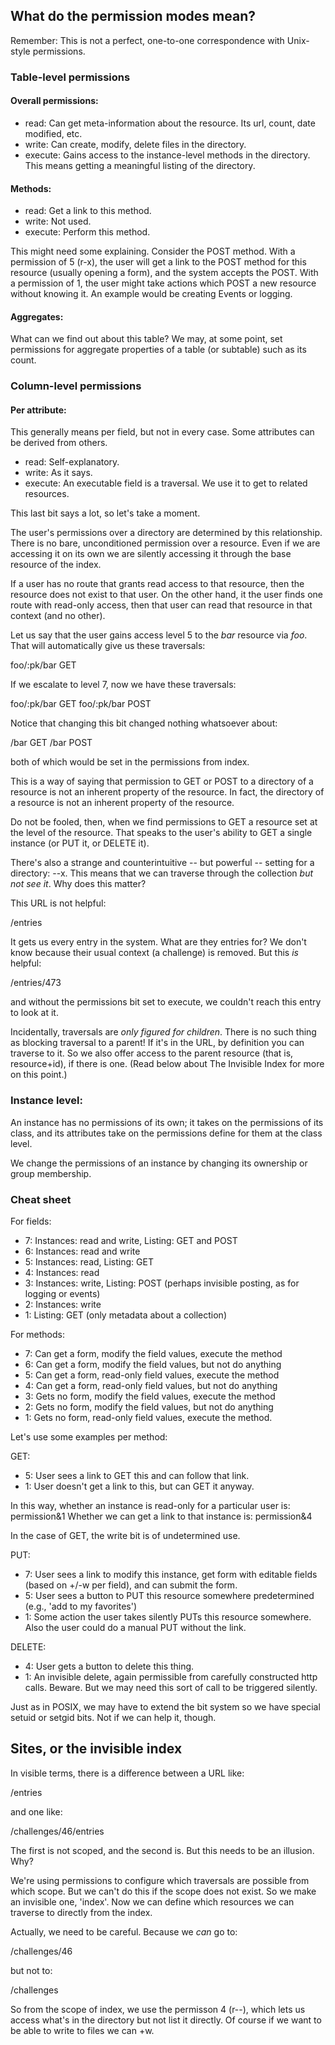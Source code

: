 ## What do the permission modes mean?

Remember: This is not a perfect, one-to-one correspondence with Unix-style permissions. 


### Table-level permissions

#### Overall permissions:

- read: Can get meta-information about the resource. Its url, count, date modified, etc.
- write: Can create, modify, delete files in the directory.
- execute: Gains access to the instance-level methods in the directory. This means getting a meaningful listing of the directory.

#### Methods:

- read: Get a link to this method.
- write: Not used.
- execute: Perform this method.

This might need some explaining. Consider the POST method. With a permission of 5 (r-x), the user will get a link to the POST method for this resource (usually opening a form), and the system accepts the POST. With a permission of 1, the user might take actions which POST a new resource without knowing it. An example would be creating Events or logging.

#### Aggregates:

What can we find out about this table? We may, at some point, set permissions for aggregate properties of a table (or subtable) such as its count.

### Column-level permissions

#### Per attribute:

This generally means per field, but not in every case. Some attributes can be derived from others.

- read: Self-explanatory.
- write: As it says.
- execute: An executable field is a traversal. We use it to get to related resources. 

This last bit says a lot, so let's take a moment.

The user's permissions over a directory are determined by this relationship. There is no bare, unconditioned permission over a resource. Even if we are accessing it on its own we are silently accessing it through the base resource of the index.

If a user has no route that grants read access to that resource, then the resource does not exist to that user. On the other hand, it the user finds one route with read-only access, then that user can read that resource in that context (and no other).

Let us say that the user gains access level 5 to the *bar* resource via *foo*. That will automatically give us these traversals:

foo/:pk/bar GET

If we escalate to level 7, now we have these traversals:

foo/:pk/bar GET
foo/:pk/bar POST

Notice that changing this bit changed nothing whatsoever about:

/bar GET
/bar POST

both of which would be set in the permissions from index.

This is a way of saying that permission to GET or POST to a directory of a resource is not an inherent property of the resource. In fact, the directory of a resource is not an inherent property of the resource.

Do not be fooled, then, when we find permissions to GET a resource set at the level of the resource. That speaks to the user's ability to GET a single instance (or PUT it, or DELETE it).

There's also a strange and counterintuitive -- but powerful -- setting for a directory: --x. This means that we can traverse through the collection *but not see it*. Why does this matter?

This URL is not helpful:

/entries

It gets us every entry in the system. What are they entries for? We don't know because their usual context (a challenge) is removed. But this *is* helpful:

/entries/473

and without the permissions bit set to execute, we couldn't reach this entry to look at it.

Incidentally, traversals are *only figured for children*. There is no such thing as blocking traversal to a parent! If it's in the URL, by definition you can traverse to it. So we also offer access to the parent resource (that is, resource+id), if there is one. (Read below about The Invisible Index for more on this point.)

### Instance level:

An instance has no permissions of its own; it takes on the permissions of its class, and its attributes take on the permissions define for them at the class level.

We change the permissions of an instance by changing its ownership or group membership.

### Cheat sheet

For fields:

- 7: Instances: read and write, Listing: GET and POST
- 6: Instances: read and write
- 5: Instances: read, Listing: GET
- 4: Instances: read
- 3: Instances: write, Listing: POST (perhaps invisible posting, as for logging or events)
- 2: Instances: write
- 1: Listing: GET (only metadata about a collection)

For methods:

- 7: Can get a form, modify the field values, execute the method
- 6: Can get a form, modify the field values, but not do anything
- 5: Can get a form, read-only field values, execute the method
- 4: Can get a form, read-only field values, but not do anything
- 3: Gets no form, modify the field values, execute the method
- 2: Gets no form, modify the field values, but not do anything
- 1: Gets no form, read-only field values, execute the method.

Let's use some examples per method:

GET:

- 5: User sees a link to GET this and can follow that link.
- 1: User doesn't get a link to this, but can GET it anyway.

In this way, whether an instance is read-only for a particular user is: permission&1
Whether we can get a link to that instance is: permission&4

In the case of GET, the write bit is of undetermined use.

PUT:

- 7: User sees a link to modify this instance, get form with editable fields (based on +/-w per field), and can submit the form.
- 5: User sees a button to PUT this resource somewhere predetermined (e.g., 'add to my favorites')
- 1: Some action the user takes silently PUTs this resource somewhere. Also the user could do a manual PUT without the link.

DELETE:

- 4: User gets a button to delete this thing.
- 1: An invisible delete, again permissible from carefully constructed http calls. Beware. But we may need this sort of call to be triggered silently.

Just as in POSIX, we may have to extend the bit system so we have special setuid or setgid bits. Not if we can help it, though. 

## Sites, or the invisible index

In visible terms, there is a difference between a URL like:

/entries

and one like:

/challenges/46/entries

The first is not scoped, and the second is. But this needs to be an illusion. Why?

We're using permissions to configure which traversals are possible from which scope. But we can't do this if the scope does not exist. So we make an invisible one, 'index'. Now we can define which resources we can traverse to directly from the index.

Actually, we need to be careful. Because we *can* go to:

/challenges/46

but not to:

/challenges

So from the scope of index, we use the permisson 4 (r--), which lets us access what's in the directory but not list it directly. Of course if we want to be able to write to files we can +w.



